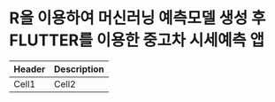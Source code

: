 # R을 이용하여 머신러닝 예측모델 생성 후 FLUTTER를 이용한 중고차 시세예측 앱
<!-- Table 양식 -->
|Header|Description|
|--|--|
|Cell1|Cell2|


